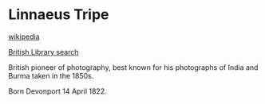 Linnaeus Tripe
==============

[wikipedia](https://en.wikipedia.org/wiki/Linnaeus_Tripe)

[British Library search](https://bll01.primo.exlibrisgroup.com/discovery/search?query=any,contains,Linnaeus%20Tripe&tab=LibraryCatalog&search_scope=Not_BL_Suppress&vid=44BL_INST:BLL01&lang=en&offset=0)

British pioneer of photography, best known for his photographs of India and Burma taken in the 1850s.

Born Devonport 14 April 1822. 
